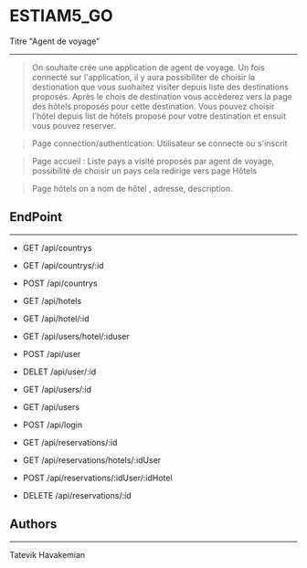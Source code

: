 # ESTIAM5_GO

Titre "Agent de voyage"
***

>On souhaite crée une application de agent de voyage.
>Un fois connecté sur l'application, il y aura possibiliter de choisir la destionation que vous suohaitez visiter depuis liste des destinations proposés.
>Après le chois de destination vous accèderez vers la page des hôtels proposés pour cette destination. 
>Vous pouvez choisir l'hôtel depuis list de hôtels proposé pour votre destination et ensuit vous pouvez reserver.


>Page connection/authentication: Utilisateur se connecte ou s'inscrit 

>Page accueil : Liste pays a visité proposés par agent de voyage, possibilité de choisir un pays cela redirige vers page Hôtels
 
>Page hôtels on a  nom de hôtel , adresse, description.




## EndPoint 
***


* GET /api/countrys

* GET /api/countrys/:id

* POST /api/countrys



* GET /api/hotels

* GET /api/hotel/:id

* GET /api/users/hotel/:iduser



* POST /api/user

* DELET /api/user/:id

* GET /api/users/:id

* GET /api/users

* POST /api/login


* GET /api/reservations/:id

* GET /api/reservations/hotels/:idUser

* POST /api/reservations/:idUser/:idHotel

* DELETE /api/reservations/:id


## Authors
***
Tatevik Havakemian
